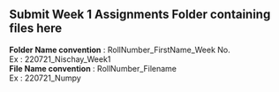 ## Submit Week 1 Assignments Folder containing files here 
**Folder Name convention** : RollNumber_FirstName_Week No. <br>
Ex : 220721_Nischay_Week1 <br>
**File Name convention** : RollNumber_Filename <br>
Ex : 220721_Numpy
